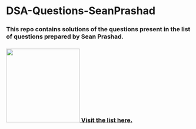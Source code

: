 # DSA-Questions-SeanPrashad

### This repo contains solutions of the questions present in the list of questions prepared by Sean Prashad.

### [<img src='https://pbs.twimg.com/profile_images/1575486829356122115/K9zDF6YG_400x400.jpg' height=200px width=200px> Visit the list here.](https://seanprashad.com/leetcode-patterns/)